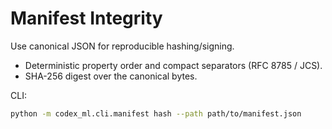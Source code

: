 # Manifest Integrity

Use canonical JSON for reproducible hashing/signing.
- Deterministic property order and compact separators (RFC 8785 / JCS).
- SHA-256 digest over the canonical bytes.

CLI:
```bash
python -m codex_ml.cli.manifest hash --path path/to/manifest.json
```
